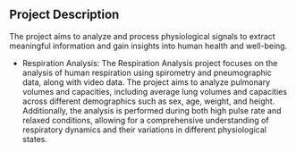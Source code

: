 ## Project Description
The project aims to analyze and process physiological signals to extract meaningful information and gain insights into human health and well-being. 
- Respiration Analysis:
The Respiration Analysis project focuses on the analysis of human respiration using spirometry and pneumographic data, along with video data. 
The project aims to analyze pulmonary volumes and capacities, including average lung volumes and capacities across different demographics such as sex, age, 
weight, and height. Additionally, the analysis is performed during both high pulse rate and relaxed conditions, allowing for a comprehensive understanding of 
respiratory dynamics and their variations in different physiological states.